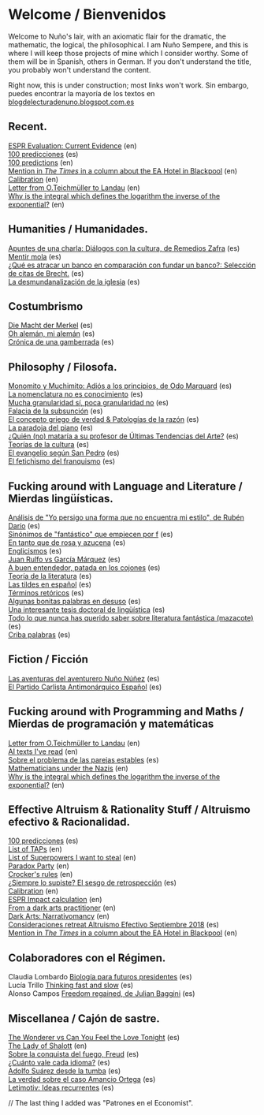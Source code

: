 # Welcome / Bienvenidos

Welcome to Nuño's lair, with an axiomatic flair for the dramatic, the mathematic, the logical, the philosophical.
I am Nuño Sempere, and this is where I will keep those projects of mine which I consider worthy. Some of them will be in Spanish, others in German. If you don't understand the title, you probably won't understand the content. 

Right now, this is under construction; most links won't work. 
Sin embargo, puedes encontrar la mayoría de los textos en  [blogdelecturadenuno.blogspot.com.es](https://blogdelecturadenuno.blogspot.com.es)

## Recent.
[ESPR Evaluation: Current Evidence](https://nunosempere.github.io/ESPR-Evaluation/) (en)  
[100 predicciones](https://nunosempere.github.io/rat/100-predicciones.md) (es)  
[100 predictions](https://nunosempere.github.io/rat/100-predictions.md) (en)  
[Mention in *The Times* in a column about the EA Hotel in Blackpool](https://nunosempere.github.io/rat/The-Times.md)  (en)
[Calibration](https://nunosempere.github.io/https://calibration/) (en)  
[Letter from O.Teichmüller to Landau](https://nunosempere.github.io/maths-prog/teichmuller.md) (en)  
[Why is the integral which defines the logarithm the inverse of the exponential?](https://nunosempere.github.io/maths-prog/logarithms.pdf) (en)  


## Humanities / Humanidades.
[Apuntes de una charla: Diálogos con la cultura, de Remedios Zafra](https://nunosempere.github.io/humanities/remedios-zafra) (es)  
[Mentir mola](https://nunosempere.github.io/humanities/mentir-mola.md ) (es)  
[¿Qué es atracar un banco en comparación con fundar un banco?: Selección de citas de Brecht.](https://nunosempere.github.io/humanities/brecht.md) (es)  
[La desmundanalización de la iglesia](https://nunosempere.github.io/projects/catholic-church.md) (es)  

## Costumbrismo  
[Die Macht der Merkel](https://nunosempere.github.io/costumbrismo/merkel.md) (es)  
[Oh alemán, mi alemán](https://nunosempere.github.io/costumbrismo/aleman) (es)  
[Crónica de una gamberrada](https://nunosempere.github.io/costumbrismo/gamberrada/index.md) (es)  

## Philosophy  / Filosofa. 
[Monomito y Muchimito: Adiós a los principios, de Odo Marquard](https://nunosempere.github.io/philosophy/marquard.md) (es)  
[La nomenclatura no es conocimiento](https://nunosempere.github.io/philosophy/nomenclatura.md) (es)  
[Mucha granularidad sí, poca granularidad no](https://nunosempere.github.io/philosophy/granularidad.md) (es)  
[Falacia de la subsunción](https://nunosempere.github.io/philosophy/subsuncion.md) (es)  
[El concepto griego de verdad & Patologías de la razón](https://nunosempere.github.io/philosophy/aletheia/index.md) (es)  
[La paradoja del piano](https://nunosempere.github.io/philosophy/piano.md) (es)  
[¿Quién (no) mataría a su profesor de Últimas Tendencias del Arte?](https://nunosempere.github.io/philosophy/arte.md) (es)  
[Teorías de la cultura](https://nunosempere.github.io/philosophy/cultura.md) (es)  
[El evangelio según San Pedro](https://nunosempere.github.io/philosophy/san-pedro.md) (es)  
[El fetichismo del franquismo](https://nunosempere.github.io/philosophy/franquismo.md) (es)  

## Fucking around with Language and Literature / Mierdas lingüísticas. 
[Análisis de "Yo persigo una forma que no encuentra mi estilo", de Rubén Darío](https://nunosempere.github.io/lit/ruben-dario-yo-persigo-una-forma-que-no-encuentra-mi-estilo.md) (es)  
[Sinónimos de "fantástico" que empiecen por f](https://nunosempere.github.io/lit/fantastico.md) (es)  
[En tanto que de rosa y azucena](https://nunosempere.github.io/lit/en-tanto-que-de-rosa-y-azucena.md) (es)  
[Englicismos](https://nunosempere.github.io/lit/englicismos) (es)  
[Juan Rulfo vs García Márquez](https://nunosempere.github.io/lit/rulfo-garcia.md) (es)  
[A buen entendedor, patada en los cojones](https://nunosempere.github.io/lit/patada-en-los-cojones.md) (es)  
[Teoría de la literatura](https://nunosempere.github.io/lit/teoria-de-la-literatura.md) (es)  
[Las tildes en español](https://nunosempere.github.io/https://tildes/index.md) (es)  
[Términos retóricos](https://nunosempere.github.io/lit/terminos-retoricos.md) (es)  
[Algunas bonitas palabras en desuso](https://nunosempere.github.io/lit/desuso.md) (es)  
[Una interesante tesis doctoral de lingüística](https://nunosempere.github.io/lit/tesis/madurez) (es)  
[Todo lo que nunca has querido saber sobre literatura fantástica (mazacote)](https://nunosempere.github.io/lit-fantastica.md) (es)  
[Criba palabras](https://nunosempere.github.io/https://criba-de-palabras-Lucia/README.md) (es)  

## Fiction  / Ficción
[Las aventuras del aventurero Nuño Núñez](https://nunosempere.github.io/fiction/nuno-nunez.md) (es)  
[El Partido Carlista Antimonárquico Español](https://nunosempere.github.io/fiction/carlista.md) (es)  

## Fucking around with Programming and Maths  / Mierdas de programación y matemáticas
[Letter from O.Teichmüller to Landau](https://nunosempere.github.io/maths-prog/teichmuller.md) (en)  
[AI texts I've read](https://nunosempere.github.io/maths-prog/ai.md) (en)  
[Sobre el problema de las parejas estables](https://nunosempere.github.io/https://stable-marriage-problem/) (es)  
[Mathematicians under the Nazis](https://nunosempere.github.io/projects/mathematicians-under-the-nazis.md) (en)  
[Why is the integral which defines the logarithm the inverse of the exponential?](https://nunosempere.github.io/maths-prog/logarithms.pdf) (en)  

## Effective Altruism & Rationality Stuff / Altruismo efectivo & Racionalidad.

[100 predicciones](https://nunosempere.github.io/rat/100-predicciones-en-100-dias.md) (es)  
[List of TAPs](https://nunosempere.github.io/rat/list-of-taps.md) (en)  
[List of Superpowers I want to steal](https://nunosempere.github.io/) (en)  
[Paradox Party](https://nunosempere.github.io/rat/paradox-party.md) (en)    
[Crocker's rules](https://nunosempere.github.io/) (en)  
[¿Siempre lo supiste? El sesgo de retrospección](https://nunosempere.github.io/) (es)  
[Calibration](https://nunosempere.github.io/https://calibration/) (en)  
[ESPR Impact calculation](https://nunosempere.github.io/) (en)  
[From a dark arts practitioner](https://nunosempere.github.io/rat/dark_arts.md) (en)  
[Dark Arts: Narrativomancy](https://nunosempere.github.io/miscellanea/narrativomancy.md) (en)  
[Consideraciones retreat Altruismo Efectivo Septiembre 2018](https://nunosempere.github.io/rat/AE-retreat.md) (es)  
[Mention in *The Times* in a column about the EA Hotel in Blackpool](https://nunosempere.github.io/rat/The-Times.md)  (en)

## Colaboradores con el Régimen.
Claudia Lombardo [Biología para futuros presidentes](https://nunosempere.github.io/) (es)  
Lucía Trillo  [Thinking fast and slow](https://nunosempere.github.io/) (es)  
Alonso Campos [Freedom regained, de Julian Baggini](https://nunosempere.github.io/) (es)  

## Miscellanea / Cajón de sastre.
[The Wonderer vs Can You Feel the Love Tonight](https://nunosempere.github.io/) (es)  
[The Lady of Shalott](https://nunosempere.github.io/) (en)  
[Sobre la conquista del fuego, Freud](https://nunosempere.github.io/) (es)  
[¿Cuánto vale cada idioma?](https://nunosempere.github.io/) (es)  
[Adolfo Suárez desde la tumba](https://nunosempere.github.io/) (es)  
[La verdad sobre el caso Amancio Ortega](https://nunosempere.github.io/miscellanea/inditex.md) (es)  
[Letimotiv: Ideas recurrentes](https://nunosempere.github.io/miscellanea/letimotiv.md) (es)   

// The last thing I added was "Patrones en el Economist".
